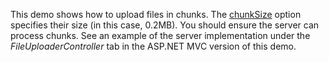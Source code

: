 This demo shows how to&nbsp;upload files in&nbsp;chunks. The [chunkSize](/Documentation/ApiReference/UI_Widgets/dxFileUploader/Configuration/#chunkSize) option specifies their size (in&nbsp;this case, 0.2MB). You should ensure the server can process chunks. See an&nbsp;example of&nbsp;the server implementation under the *FileUploaderController* tab in&nbsp;the ASP.NET MVC version of&nbsp;this demo.